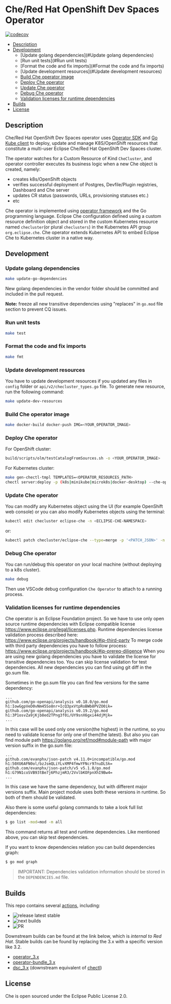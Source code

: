 # Che/Red Hat OpenShift Dev Spaces Operator

[![codecov](https://codecov.io/gh/eclipse-che/che-operator/branch/main/graph/badge.svg?token=IlYvrVU5nB)](https://codecov.io/gh/eclipse-che/che-operator)

- [Description](#Description)
- [Development](#Development)
  - [Update golang dependencies](#Update golang dependencies)
  - [Run unit tests](#Run unit tests)
  - [Format the code and fix imports](#Format the code and fix imports)
  - [Update development resources](#Update development resources)
  - [Build Che operator image](#Build-Che-operator-image)
  - [Deploy Che operator](#Deploy-Che-operator)
  - [Update Che operator](#Update-Che-operator)
  - [Debug Che operator](#Debug-Che-operator)
  - [Validation licenses for runtime dependencies](#Validation-licenses-for-runtime-dependencies)
- [Builds](#Builds)
- [License](#License)
 

## Description

Che/Red Hat OpenShift Dev Spaces operator uses [Operator SDK](https://github.com/operator-framework/operator-sdk) and [Go Kube client](https://github.com/kubernetes/client-go) to deploy, update and manage K8S/OpenShift resources that constitute a multi-user Eclipse Che/Red Hat OpenShift Dev Spaces cluster.

The operator watches for a Custom Resource of Kind `CheCluster`, and operator controller executes its business logic when a new Che object is created, namely:

* creates k8s/OpenShift objects
* verifies successful deployment of Postgres, Devfile/Plugin registries, Dashboard and Che server
* updates CR status (passwords, URLs, provisioning statuses etc.)
* etc

Che operator is implemented using [operator framework](https://github.com/operator-framework) and the Go programming language. Eclipse Che configuration defined using a custom resource definition object and stored in the custom Kubernetes resource named `checluster`(or plural `checlusters`) in the Kubernetes API group `org.eclipse.che`. Che operator extends Kubernetes API to embed Eclipse Che to Kubernetes cluster in a native way.

## Development

### Update golang dependencies

```bash
make update-go-dependencies
```

New golang dependencies in the vendor folder should be committed and included in the pull request.

**Note:** freeze all new transitive dependencies using "replaces" in `go.mod` file section
to prevent CQ issues.

### Run unit tests

```bash
make test
```

### Format the code and fix imports

```bash
make fmt
```

### Update development resources

You have to update development resources 
if you updated any files in `config` folder or `api/v2/checluster_types.go` file.
To generate new resource, run the following command:

```bash
make update-dev-resources
```

### Build Che operator image

```bash
make docker-build docker-push IMG=<YOUR_OPERATOR_IMAGE>
```

### Deploy Che operator

For OpenShift cluster:

```bash
build/scripts/olm/testCatalogFromSources.sh -o <YOUR_OPERATOR_IMAGE>
```

For Kubernetes cluster:

```bash
make gen-chectl-tmpl TEMPLATES=<OPERATOR_RESOURCES_PATH>
chectl server:deploy -p (k8s|minikube|microk8s|docker-desktop) --che-operator-image=<YOUR_OPERATOR_IMAGE> --templates <OPERATOR_RESOURCES_PATH>
```

### Update Che operator

You can modify any Kubernetes object using the UI (for example OpenShift web console) 
or you can also modify Kubernetes objects using the terminal:

```bash
kubectl edit checluster eclipse-che -n <ECLIPSE-CHE-NAMESPACE>
```

or:

```bash
kubectl patch checluster/eclipse-che --type=merge -p '<PATCH_JSON>' -n <ECLIPSE-CHE-NAMESPACE>
```

### Debug Che operator

You can run/debug this operator on your local machine (without deploying to a k8s cluster).


```bash
make debug
```

Then use VSCode debug configuration `Che Operator` to attach to a running process.


### Validation licenses for runtime dependencies

Che operator is an Eclipse Foundation project. So we have to use only open source runtime dependencies with Eclipse compatible license https://www.eclipse.org/legal/licenses.php.
Runtime dependencies license validation process described here: https://www.eclipse.org/projects/handbook/#ip-third-party
To merge code with third party dependencies you have to follow process: https://www.eclipse.org/projects/handbook/#ip-prereq-diligence
When you are using new golang dependencies you have to validate the license for transitive dependencies too.
You can skip license validation for test dependencies.
All new dependencies you can find using git diff in the go.sum file.

Sometimes in the go.sum file you can find few versions for the same dependency:

```go.sum
...
github.com/go-openapi/analysis v0.18.0/go.mod h1:IowGgpVeD0vNm45So8nr+IcQ3pxVtpRoBWb8PVZO0ik=
github.com/go-openapi/analysis v0.19.2/go.mod h1:3P1osvZa9jKjb8ed2TPng3f0i/UY9snX6gxi44djMjk=
...
```

In this case will be used only one version(the highest) in the runtime, so you need to validate license for only one of them(the latest).
But also you can find module path https://golang.org/ref/mod#module-path with major version suffix in the go.sum file:

```go.sum
...
github.com/evanphx/json-patch v4.11.0+incompatible/go.mod h1:50XU6AFN0ol/bzJsmQLiYLvXMP4fmwYFNcr97nuDLSk=
github.com/evanphx/json-patch/v5 v5.1.0/go.mod h1:G79N1coSVB93tBe7j6PhzjmR3/2VvlbKOFpnXhI9Bw4=
...
```

In this case we have the same dependency, but with different major versions suffix.
Main project module uses both these versions in runtime. So both of them should be validated.

Also there is some useful golang commands to take a look full list dependencies:

```bash
$ go list -mod=mod -m all
```

This command returns all test and runtime dependencies. Like mentioned above, you can skip test dependencies.

If you want to know dependencies relation you can build dependencies graph:

```bash
$ go mod graph
```

> IMPORTANT: Dependencies validation information should be stored in the `DEPENDENCIES.md` file.

## Builds

This repo contains several [actions](https://github.com/eclipse-che/che-operator/actions), including:
* ![release latest stable](https://github.com/eclipse-che/che-operator/actions/workflows/release.yml/badge.svg)
* ![next builds](https://github.com/eclipse-che/che-operator/actions/workflows/build-next-images.yaml/badge.svg)
* ![PR](https://github.com/eclipse-che/che-operator/actions/workflows/pr-check.yml/badge.svg)

Downstream builds can be found at the link below, which is _internal to Red Hat_. Stable builds can be found by replacing the 3.x with a specific version like 3.2.  

* [operator_3.x](https://main-jenkins-csb-crwqe.apps.ocp-c1.prod.psi.redhat.com/job/DS_CI/job/operator_3.x/)
* [operator-bundle_3.x](https://main-jenkins-csb-crwqe.apps.ocp-c1.prod.psi.redhat.com/job/DS_CI/job/operator-bundle_3.x/)
* [dsc_3.x](https://main-jenkins-csb-crwqe.apps.ocp-c1.prod.psi.redhat.com/job/DS_CI/job/dsc_3.x) (downstream equivalent of [chectl](https://github.com/redhat-developer/devspaces-chectl/))


## License

Che is open sourced under the Eclipse Public License 2.0.
